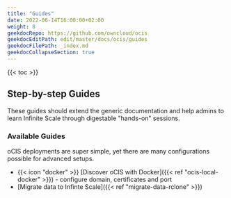 ```yaml
---
title: "Guides"
date: 2022-06-14T16:00:00+02:00
weight: 8
geekdocRepo: https://github.com/owncloud/ocis
geekdocEditPath: edit/master/docs/ocis/guides
geekdocFilePath: _index.md
geekdocCollapseSection: true
---
```


{{< toc >}}

## Step-by-step Guides

These guides should extend the generic documentation and help admins to learn Infinite Scale through digestable "hands-on" sessions.

### Available Guides

oCIS deployments are super simple, yet there are many configurations possible for advanced setups.

- {{< icon "docker" >}} [Discover oCIS with Docker]({{< ref "ocis-local-docker" >}}) - configure domain, certificates and port
- [Migrate data to Infinte Scale]({{< ref "migrate-data-rclone" >}})
